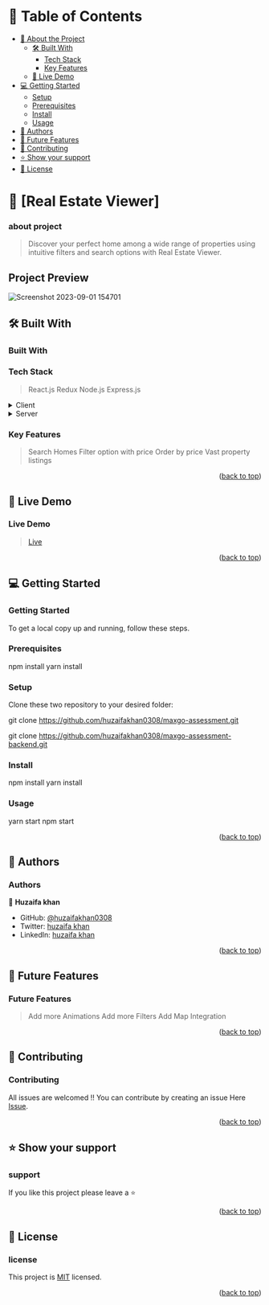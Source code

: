 <a name="readme-top"></a>

# 📗 Table of Contents

- [📖 About the Project](#about-project)
  - [🛠 Built With](#built-with)
    - [Tech Stack](#tech-stack)
    - [Key Features](#key-features)
  - [🚀 Live Demo](#live-demo)
- [💻 Getting Started](#getting-started)
  - [Setup](#setup)
  - [Prerequisites](#prerequisites)
  - [Install](#install)
  - [Usage](#usage)
- [👥 Authors](#authors)
- [🔭 Future Features](#future-features)
- [🤝 Contributing](#contributing)
- [⭐️ Show your support](#support)
- [📝 License](#license)

# 📖 [Real Estate Viewer] <a name="about-project"></a>
### about project

> Discover your perfect home among a wide range of properties using intuitive filters and search options with Real Estate Viewer.

## Project Preview
![Screenshot 2023-09-01 154701](https://github.com/huzaifakhan0308/maxgo-assessment/assets/114409312/b229599b-767c-4e9e-b501-7db9da1fe2d8)

## 🛠 Built With <a name="built-with"></a>
### Built With
### Tech Stack <a name="tech-stack"></a>

> React.js
> Redux
> Node.js
> Express.js

<details>
  <summary>Client</summary>
  <ul>
    <li><a>React.js</a></li>
    <li><a>Redux</a></li>
  </ul>
</details>

<details>
  <summary>Server</summary>
  <ul>
    <li><a>Node.js</a></li>
    <li><a>express.js</a></li>
  </ul>
</details>

### Key Features <a name="key-features"></a>

> Search Homes
> Filter option with price
> Order by price
> Vast property listings

<p align="right">(<a href="#readme-top">back to top</a>)</p>

## 🚀 Live Demo <a name="live-demo"></a>
### Live Demo

> <a href="">Live</a>

<p align="right">(<a href="#readme-top">back to top</a>)</p>

## 💻 Getting Started <a name="getting-started"></a>
### Getting Started
To get a local copy up and running, follow these steps.

### Prerequisites

npm install
yarn install

### Setup

Clone these two repository to your desired folder:

git clone https://github.com/huzaifakhan0308/maxgo-assessment.git

git clone https://github.com/huzaifakhan0308/maxgo-assessment-backend.git

### Install

npm install
yarn install

### Usage

yarn start
npm start

<p align="right">(<a href="#readme-top">back to top</a>)</p>

## 👥 Authors <a name="authors"></a>
### Authors

👤 **Huzaifa khan**

- GitHub: [@huzaifakhan0308](https://github.com/huzaifakhan0308)
- Twitter: [huzaifa khan](https://twitter.com/home?lang=en)
- LinkedIn: [huzaifa khan](https://www.linkedin.com/in/huzaifakhan03/)

<p align="right">(<a href="#readme-top">back to top</a>)</p>

## 🔭 Future Features <a name="future-features"></a>
### Future Features

> Add more Animations
> Add more Filters
> Add Map Integration

<p align="right">(<a href="#readme-top">back to top</a>)</p>

## 🤝 Contributing <a name="contributing"></a>
### Contributing

All issues are welcomed !! You can contribute by creating an issue Here [Issue](https://github.com/huzaifakhan0308/maxgo-assessment/issues).

<p align="right">(<a href="#readme-top">back to top</a>)</p>

## ⭐️ Show your support <a name="support"></a>
### support

If you like this project please leave a ⭐️

<p align="right">(<a href="#readme-top">back to top</a>)</p>

## 📝 License <a name="license"></a>
### license

This project is [MIT](./LICENSE) licensed.

<p align="right">(<a href="#readme-top">back to top</a>)</p>
